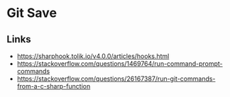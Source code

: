# Git Save

## Links
* https://sharphook.tolik.io/v4.0.0/articles/hooks.html
* https://stackoverflow.com/questions/1469764/run-command-prompt-commands
* https://stackoverflow.com/questions/26167387/run-git-commands-from-a-c-sharp-function
